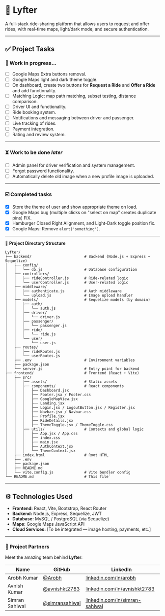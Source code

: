 # 🚗 Lyfter

A full-stack ride-sharing platform that allows users to request and offer rides, with real-time maps, light/dark mode, and secure authentication.

---

## ✅ Project Tasks

### 🔧 Work in progress...

- [ ] Google Maps Extra buttons removal.
- [ ] Google Maps light and dark theme toggle.
- [ ] On dashboard, create two buttons for **Request a Ride** and **Offer a Ride** and add functionality.
- [ ] Matching Logic: map path matching, subset testing, distance comparison.
- [ ] Driver UI and functionality.
- [ ] Ride booking system.
- [ ] Notifications and messaging between driver and passenger.
- [ ] Live tracking of rides.
- [ ] Payment integration.
- [ ] Rating and review system.

---

### ⏳ Work to be done *later*

- [ ] Admin panel for driver verification and system management.
- [ ] Forgot password functionality.
- [ ] Automatically delete old image when a new profile image is uploaded.

---

### ☑️ Completed tasks
- [x] Store the theme of user and show appropriate theme on load.
- [x] Google Maps bug (multiple clicks on "select on map" creates duplicate pins) FIX.
- [x] Hamburger Closed Right Alignment, and Light-Dark toggle position fix.
- [x] Google Maps: Remove `alert('something')`.

---
📁 **Project Directory Structure**
```
Lyfter/
├── backend/                        # Backend (Node.js + Express + Sequelize)
│   ├── config/
│   │   └── db.js                   # Database configuration
│   ├── controllers/
│   │   ├── rideController.js       # Ride-related logic
│   │   └── userController.js       # User-related logic
│   ├── middleware/
│   │   ├── authenticate.js         # Auth middleware
│   │   └── upload.js               # Image upload handler
│   ├── models/                     # Sequelize models (by domain)
│   │   ├── auth/
│   │   │   └── auth.js
│   │   ├── driver/
│   │   │   └── driver.js
│   │   ├── passenger/
│   │   │   └── passenger.js
│   │   ├── ride/
│   │   │   └── ride.js
│   │   └── user/
│   │       └── user.js
│   ├── routes/
│   │   ├── rideRoutes.js
│   │   └── userRoutes.js
│   ├── .env                        # Environment variables
│   ├── package.json
│   └── server.js                   # Entry point for backend
├── frontend/                       # Frontend (React + Vite)
│   ├── src/
│   │   ├── assets/                 # Static assets
│   │   ├── components/             # React components
│   │   │   ├── Dashboard.jsx
│   │   │   ├── Footer.jsx / Footer.css
│   │   │   ├── GoogleMapView.jsx
│   │   │   ├── Landing.jsx
│   │   │   ├── Login.jsx / LogoutButton.jsx / Register.jsx
│   │   │   ├── Navbar.jsx / Navbar.css
│   │   │   ├── Profile.jsx
│   │   │   ├── RideDetails.jsx
│   │   │   ├── ThemeToggle.jsx / ThemeToggle.css
│   │   ├── utils/                  # Contexts and global logic
│   │   │   ├── App.jsx / App.css
│   │   │   ├── index.css
│   │   │   ├── main.jsx
│   │   │   ├── AuthContext.jsx
│   │   │   └── ThemeContext.jsx
│   ├── index.html                  # Root HTML
│   ├── .env
│   ├── package.json
│   ├── README.md
│   └── vite.config.js              # Vite bundler config
└── README.md                       # This file`
```
---

## ⚙️ Technologies Used

- **Frontend:** React, Vite, Bootstrap, React Router
- **Backend:** Node.js, Express, Sequelize, JWT
- **Database:** MySQL / PostgreSQL (via Sequelize)
- **Maps:** Google Maps JavaScript API
- **Cloud Services:** [To be integrated — image hosting, payments, etc.]

---
### 👥 Project Partners

Meet the amazing team behind **Lyfter**:

| Name           | GitHub                                         | LinkedIn                                                   |
|----------------|------------------------------------------------|------------------------------------------------------------|
| Arobh Kumar    | [@Arobh](https://github.com/Arobh)             | [linkedin.com/in/arobh](https://linkedin.com/in/arobh)     |
| Avnish Kumar   | [@avnishkt2783](https://github.com/avnishkt2783) | [linkedin.com/in/avnishkt2783](https://linkedin.com/in/avnishkt2783) |
| Simran Sahiwal | [@simransahiwal](https://github.com/simransahiwal) | [linkedin.com/in/simran-sahiwal](https://linkedin.com/in/simran-sahiwal) |


